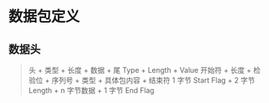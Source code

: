 # 数据包定义
## 数据头
> 头 + 类型 + 长度 + 数据 + 尾
> Type + Length + Value
> 开始符 + 长度 + 检验位 + 序列号 + 类型 + 具体包内容 + 结束符
> 1 字节 Start Flag + 2 字节 Length + n 字节数据 + 1 字节 End Flag